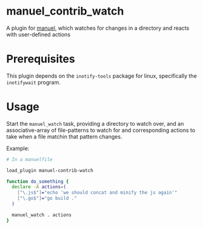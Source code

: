 # manuel_contrib_watch

A plugin for [manuel](https://github.com/ShaneKilkelly/manuel), which
watches for changes in a directory and reacts with user-defined actions


# Prerequisites

This plugin depends on the `inotify-tools` package for linux, specifically
the `inotifywait` program.


# Usage

Start the `manuel_watch` task, providing a directory to watch over, and an
associative-array of file-patterns to watch for and corresponding actions
to take when a file matchin that pattern changes.

Example:
```bash
# In a manuelfile

load_plugin manuel-contrib-watch

function do_something {
  declare -A actions=(
    ["\.js$"]="echo 'we should concat and minify the js again'"
    ["\.go$"]="go build ."
  )

  manuel_watch . actions
}
```
